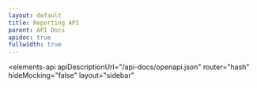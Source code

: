 ```yaml
---
layout: default
title: Reporting API
parent: API Docs
apidoc: true
fullwidth: true
---
```


<elements-api
    apiDescriptionUrl="/api-docs/openapi.json"
    router="hash"
    hideMocking="false"
    layout="sidebar"
></elements-api>

